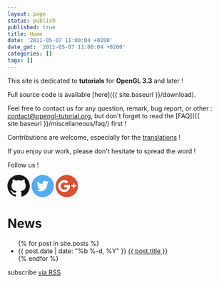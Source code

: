 ```yaml
---
layout: page
status: publish
published: true
title: Home
date: '2011-05-07 11:00:04 +0200'
date_gmt: '2011-05-07 11:00:04 +0200'
categories: []
tags: []
---
```

This site is dedicated to **tutorials** for **OpenGL 3.3** and later !

Full source code is available [here]({{ site.baseurl }}/download).

Feel free to contact us for any question, remark, bug report, or other : <a href="mailto:contact@opengl-tutorial.org">contact@opengl-tutorial.org</a>, but don't forget to read the [FAQ]({{ site.baseurl }}/miscellaneous/faq/) first !

Contributions are welcome, especially for the [translations]({{site.baseurl}}/miscellaneous/contribute/translation/) !

If you enjoy our work, please don't hesitate to spread the word !

Follow us !

<a href="https://github.com/opengl-tutorials/ogl" target="_blank" style="text-decoration:none;" ><svg enable-background="new 0 0 32 32" height="50px" id="Layer_1" version="1.0" viewBox="0 0 32 32" width="50px" xml:space="preserve" xmlns="http://www.w3.org/2000/svg" xmlns:xlink="http://www.w3.org/1999/xlink"><path clip-rule="evenodd" d="M16.003,0C7.17,0,0.008,7.162,0.008,15.997  c0,7.067,4.582,13.063,10.94,15.179c0.8,0.146,1.052-0.328,1.052-0.752c0-0.38,0.008-1.442,0-2.777  c-4.449,0.967-5.371-2.107-5.371-2.107c-0.727-1.848-1.775-2.34-1.775-2.34c-1.452-0.992,0.109-0.973,0.109-0.973  c1.605,0.113,2.451,1.649,2.451,1.649c1.427,2.443,3.743,1.737,4.654,1.329c0.146-1.034,0.56-1.739,1.017-2.139  c-3.552-0.404-7.286-1.776-7.286-7.906c0-1.747,0.623-3.174,1.646-4.292C7.28,10.464,6.73,8.837,7.602,6.634  c0,0,1.343-0.43,4.398,1.641c1.276-0.355,2.645-0.532,4.005-0.538c1.359,0.006,2.727,0.183,4.005,0.538  c3.055-2.07,4.396-1.641,4.396-1.641c0.872,2.203,0.323,3.83,0.159,4.234c1.023,1.118,1.644,2.545,1.644,4.292  c0,6.146-3.74,7.498-7.304,7.893C19.479,23.548,20,24.508,20,26c0,2,0,3.902,0,4.428c0,0.428,0.258,0.901,1.07,0.746  C27.422,29.055,32,23.062,32,15.997C32,7.162,24.838,0,16.003,0z" fill="#181616" fill-rule="evenodd"/><g/><g/><g/><g/><g/><g/></svg></a>
<a href="https://twitter.com/GraphicsTut" target="_blank" style="text-decoration:none;"><svg enable-background="new 0 0 48 48" height="50px" width="50px" id="Layer_1" version="1.1" viewBox="0 0 48 48" xml:space="preserve" xmlns="http://www.w3.org/2000/svg" xmlns:xlink="http://www.w3.org/1999/xlink"><circle cx="24" cy="24" fill="#55ACEE" r="24"/><g><g><path d="M36.8,15.4c-0.9,0.5-2,0.8-3,0.9c1.1-0.7,1.9-1.8,2.3-3.1c-1,0.6-2.1,1.1-3.4,1.4c-1-1.1-2.3-1.8-3.8-1.8    c-2.9,0-5.3,2.5-5.3,5.7c0,0.4,0,0.9,0.1,1.3c-4.4-0.2-8.3-2.5-10.9-5.9c-0.5,0.8-0.7,1.8-0.7,2.9c0,2,0.9,3.7,2.3,4.7    c-0.9,0-1.7-0.3-2.4-0.7c0,0,0,0.1,0,0.1c0,2.7,1.8,5,4.2,5.6c-0.4,0.1-0.9,0.2-1.4,0.2c-0.3,0-0.7,0-1-0.1    c0.7,2.3,2.6,3.9,4.9,3.9c-1.8,1.5-4.1,2.4-6.5,2.4c-0.4,0-0.8,0-1.3-0.1c2.3,1.6,5.1,2.6,8.1,2.6c9.7,0,15-8.6,15-16.1    c0-0.2,0-0.5,0-0.7C35.2,17.6,36.1,16.6,36.8,15.4z" fill="#FFFFFF"/></g></g></svg></a>
<a href="https://plus.google.com/107410003823545892786" target="_blank" style="text-decoration:none;"><svg enable-background="new 0 0 128 128" height="50px" id="Layer_1" version="1.1" viewBox="0 0 128 128" width="50px" xml:space="preserve" xmlns="http://www.w3.org/2000/svg" xmlns:xlink="http://www.w3.org/1999/xlink"><g><circle cx="64" cy="64" fill="#D95032" r="64"/><g><g><path d="M49.424,97.875c-19.018,0-34.491-15.193-34.491-33.874c0-18.68,15.473-33.875,34.491-33.875     c8.318,0,16.354,2.952,22.624,8.309l-8.771,9.899c-3.838-3.279-8.758-5.086-13.853-5.086c-11.652,0-21.13,9.31-21.13,20.752     c0,11.441,9.479,20.75,21.13,20.75c9.858,0,16.311-4.723,18.407-13.197H49.587V58.432h32.347v6.562     C81.934,84.659,68.869,97.875,49.424,97.875z" fill="#FFFFFF"/></g><polygon fill="#FFFFFF" points="117.934,58.438 107.934,58.438 107.934,48.438 99.934,48.438 99.934,58.438 89.934,58.438     89.934,66.438 99.934,66.438 99.934,76.438 107.934,76.438 107.934,66.438 117.934,66.438   "/></g></g></svg></a>

<div class="home">

  <h1>News</h1>

  <ul class="posts">
    {% for post in site.posts %}
      <li>
        <span class="post-date">{{ post.date | date: "%b %-d, %Y" }}</span>
        <a class="post-link" href="{{ site.baseurl }}{{ post.url }}">{{ post.title }}</a>
      </li>
    {% endfor %}
  </ul>

  <p class="rss-subscribe">subscribe <a href="{{ "/feed.xml" | prepend: site.baseurl }}">via RSS</a></p>

</div>
